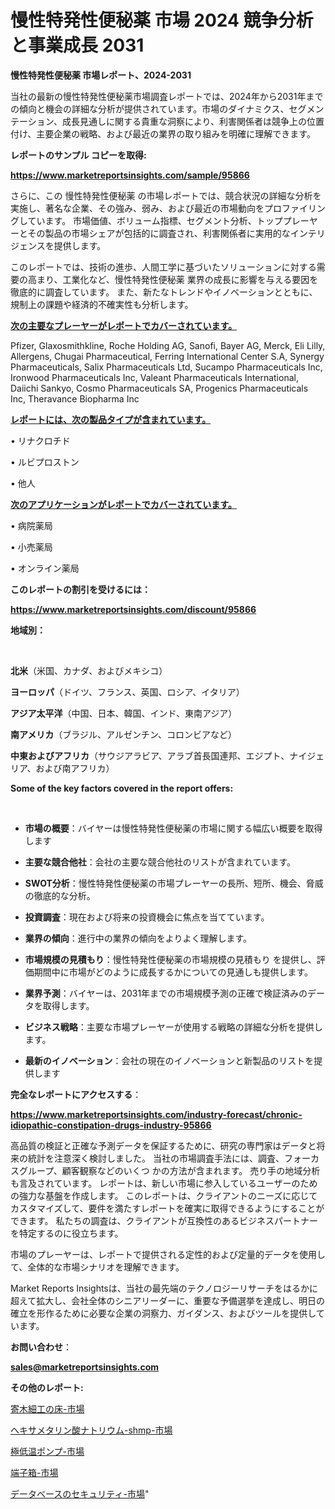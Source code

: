 # 慢性特発性便秘薬 市場 2024 競争分析と事業成長 2031

<strong>慢性特発性便秘薬 市場レポート、2024-2031</strong>

当社の最新の慢性特発性便秘薬市場調査レポートでは、2024年から2031年までの傾向と機会の詳細な分析が提供されています。市場のダイナミクス、セグメンテーション、成長見通しに関する貴重な洞察により、利害関係者は競争上の位置付け、主要企業の戦略、および最近の業界の取り組みを明確に理解できます。



<strong>レポートのサンプル コピーを取得:</strong> <a href=https://www.marketreportsinsights.com/sample/95866>

<strong><u>https://www.marketreportsinsights.com/sample/95866</u></strong></a>

さらに、この 慢性特発性便秘薬 の市場レポートでは、競合状況の詳細な分析を実施し、著名な企業、その強み、弱み、および最近の市場動向をプロファイリングしています。 市場価値、ボリューム指標、セグメント分析、トッププレーヤーとその製品の市場シェアが包括的に調査され、利害関係者に実用的なインテリジェンスを提供します。

このレポートでは、技術の進歩、人間工学に基づいたソリューションに対する需要の高まり、工業化など、慢性特発性便秘薬 業界の成長に影響を与える要因を徹底的に調査しています。 また、新たなトレンドやイノベーションとともに、規制上の課題や経済的不確実性も分析します。



<strong><u>次の主要なプレーヤーがレポートでカバーされています。</u></strong>

Pfizer, Glaxosmithkline, Roche Holding AG, Sanofi, Bayer AG, Merck, Eli Lilly, Allergens, Chugai Pharmaceutical, Ferring International Center S.A, Synergy Pharmaceuticals, Salix Pharmaceuticals Ltd, Sucampo Pharmaceuticals Inc, Ironwood Pharmaceuticals Inc, Valeant Pharmaceuticals International, Daiichi Sankyo, Cosmo Pharmaceuticals SA, Progenics Pharmaceuticals Inc, Theravance Biopharma Inc



<strong><u><b>レポートには、次の製品タイプが含まれています。</b></u></strong>

• リナクロチド

• ルビプロストン

• 他人



<strong><u><b>次のアプリケーションがレポートでカバーされています。</b></u></strong>

• 病院薬局

• 小売薬局

• オンライン薬局



<strong><b>このレポートの割引を受けるには：</b></strong>

<a href=https://www.marketreportsinsights.com/discount/95866>

<strong><u>https://www.marketreportsinsights.com/discount/95866</u></strong></a>



<strong>地域別：</strong>

<strong> </strong>



<strong>北米</strong>（米国、カナダ、およびメキシコ）



<strong>ヨーロッパ</strong>（ドイツ、フランス、英国、ロシア、イタリア）



<strong>アジア太平洋</strong>（中国、日本、韓国、インド、東南アジア）



<strong>南アメリカ</strong>（ブラジル、アルゼンチン、コロンビアなど）



<strong>中東およびアフリカ</strong>（サウジアラビア、アラブ首長国連邦、エジプト、ナイジェリア、および南アフリカ）



<strong>Some of the key factors covered in the report offers:</strong>

<strong> </strong>
<ul>
  <li>

<strong>市場の概要</strong>：バイヤーは慢性特発性便秘薬の市場に関する幅広い概要を取得します</li>
  <li>

<strong>主要な競合他社</strong>：会社の主要な競合他社のリストが含まれています。</li>
  <li>

<strong>SWOT分析</strong>：慢性特発性便秘薬の市場プレーヤーの長所、短所、機会、脅威の徹底的な分析。</li>
  <li>

<strong>投資調査</strong>：現在および将来の投資機会に焦点を当てています。</li>
  <li>

<strong>業界の傾向</strong>：進行中の業界の傾向をよりよく理解します。</li>
  <li>

<strong>市場規模の見積もり</strong>：慢性特発性便秘薬の市場規模の見積もり を提供し、評価期間中に市場がどのように成長するかについての見通しも提供します。</li>
  <li>

<strong>業界予測</strong>：バイヤーは、2031年までの市場規模予測の正確で検証済みのデータを取得します。</li>
  <li>

<strong>ビジネス戦略</strong>：主要な市場プレーヤーが使用する戦略の詳細な分析を提供します。</li>
  <li>

<strong>最新のイノベーション</strong>：会社の現在のイノベーションと新製品のリストを提供します</li>
</ul>


<strong>完全なレポートにアクセスする</strong>：

<a href=https://www.marketreportsinsights.com/industry-forecast/chronic-idiopathic-constipation-drugs-industry-95866>

<strong><u>https://www.marketreportsinsights.com/industry-forecast/chronic-idiopathic-constipation-drugs-industry-95866</u></strong></a>

高品質の検証と正確な予測データを保証するために、研究の専門家はデータと将来の統計を注意深く検討しました。 当社の市場調査手法には、調査、フォーカスグループ、顧客観察などのいくつ かの方法が含まれます。 売り手の地域分析も言及されています。 レポートは、新しい市場に参入しているユーザーのための強力な基盤を作成します。 このレポートは、クライアントのニーズに応じてカスタマイズして、要件を満たすレポートを確実に取得できるようにすることができます。 私たちの調査は、クライアントが互換性のあるビジネスパートナーを特定するのに役立ちます。

市場のプレーヤーは、レポートで提供される定性的および定量的データを使用して、全体的な市場シナリオを理解できます。

Market Reports Insightsは、当社の最先端のテクノロジーリサーチをはるかに超えて拡大し、会社全体のシニアリーダーに、重要な予備選挙を達成し、明日の確立を形作るために必要な企業の洞察力、ガイダンス、およびツールを提供しています。



<strong><b>お問い合わせ</b></strong>：

<a href=mailto:sales@marketreportsinsights.com>

<strong><u>sales@marketreportsinsights.com</u></strong></a>



<strong>その他のレポート:</strong>

<a href=https://www.linkedin.com/pulse/寄木細工の床-市場-2023-収益と成長ドライバー-2030-consumer-connection-collective-360-ugijf/>寄木細工の床-市場</a>

<a href=https://www.linkedin.com/pulse/ヘキサメタリン酸ナトリウム-shmp-市場-2023-収益と成長ドライバー-2030-pr-news-hub-hd7xc/>ヘキサメタリン酸ナトリウム-shmp-市場</a>

<a href=https://www.linkedin.com/pulse/極低温ポンプ-市場-2023-競争分析と事業成長-2030-analytics-achievers-24-analysis-dm5af/>極低温ポンプ-市場</a>

<a href=https://www.linkedin.com/pulse/端子箱-市場-2023-競争分析と事業成長-2030-consumer-connection-collective-360-cl9vf/>端子箱-市場</a>

<a href=https://www.linkedin.com/pulse/データベースのセキュリティ-市場-2023-収益と成長ドライバー-2030-wsgmf/>データベースのセキュリティ-市場</a>"
